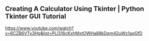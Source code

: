 ## Creating A Calculator Using Tkinter | Python Tkinter GUI Tutorial

<https://www.youtube.com/watch?v=6CZB6VTy3Hg&list=PLl316cKxhMxtOWHa88kDqm42uWz1aqGfD>
